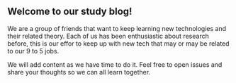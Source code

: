 ## Welcome to our study blog!

We are a group of friends that want to keep learning new technologies and their related theory. Each of us has been enthusiastic about research before, this is our effor to keep up with new tech that may or may be related to our 9 to 5 jobs. 

We will add content as we have time to do it. Feel free to open issues and share your thoughts so we can all learn together.
